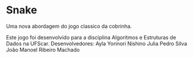# Snake
Uma nova abordagem do jogo classico da cobrinha.

Este jogo foi desenvolvido para a disciplina Algoritmos e Estruturas de Dados na UFScar.
Desenvolvedores:
Ayla Yorinori Nishino
Julia Pedro Silva
João Manoel Ribeiro Machado
